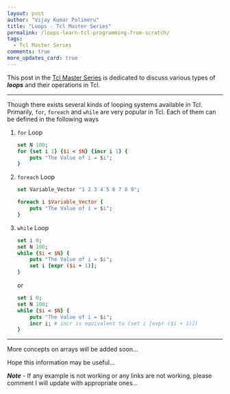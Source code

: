 ```yaml
---
layout: post
author: "Vijay Kumar Polimeru"
title: "Loops - Tcl Master Series"
permalink: /loops-learn-tcl-programming-from-scratch/
tags:
  - Tcl Master Series
comments: true
more_updates_card: true
---
```


This post in the [Tcl Master Series](/Learn-Tcl-Programming-from-Scratch/) is dedicated to discuss various types of ***loops*** and their operations in Tcl. 

---
Though there exists several kinds of looping systems available in Tcl. Primarily, `for`, `foreach` and `while` are very popular in Tcl. 
Each of them can be defined in the following ways 

1. `for` Loop
	``` tcl
	set N 100;
	for {set i 1} {$i < $N} {incr i 1} {
		puts "The Value of i = $i";
	}
	```

2. `foreach` Loop
	```tcl
	set Variable_Vector "1 2 3 4 5 6 7 8 9";

	foreach i $Variable_Vector {
		puts "The Value of i = $i";
	}  	
	```

3. `while` Loop
	```tcl
	set i 0;
	set N 100;
	while {$i < $N} {
		puts "The Value of i = $i";
		set i [expr ($i + 1)];
	} 	
	```
	or
	```tcl
	set i 0;
	set N 100;
	while {$i < $N} {
		puts "The Value of i = $i";
		incr i; # incr is equivalent to (set i [expr ($i + 1)])
	} 	
	```

---

More concepts on arrays will be added soon...

Hope this information may be useful…

***Note*** - If any example is not working or any links are not working, please comment I will update with appropriate ones…

